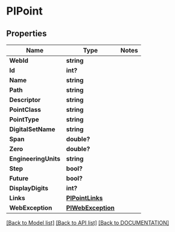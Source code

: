 # PIPoint

## Properties
Name | Type | Notes
------------ | ------------- | -------------
**WebId** | **string**
**Id** | **int?**
**Name** | **string**
**Path** | **string**
**Descriptor** | **string**
**PointClass** | **string**
**PointType** | **string**
**DigitalSetName** | **string**
**Span** | **double?**
**Zero** | **double?**
**EngineeringUnits** | **string**
**Step** | **bool?**
**Future** | **bool?**
**DisplayDigits** | **int?**
**Links** | **[**PIPointLinks**](../Model/PIPointLinks.md)**
**WebException** | **[**PIWebException**](../Model/PIWebException.md)**

[[Back to Model list]](../../DOCUMENTATION.md#documentation-for-models) [[Back to API list]](../../DOCUMENTATION.md#documentation-for-api-endpoints) [[Back to DOCUMENTATION]](../../DOCUMENTATION.md)
